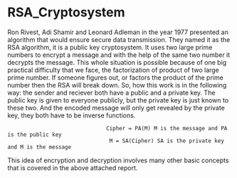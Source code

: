 # RSA_Cryptosystem

Ron Rivest, Adi Shamir and Leonard Adleman in the year 1977 presented an algorithm that would ensure secure data transmission. 
They named it as the RSA algorithm, it is a public key cryptosystem. It uses two large prime numbers to encrypt a message and with the help of the same two number it decrypts
the message. 
This whole situation is possible because of one big practical difficulty that we face, the factorization of product of two large prime number. 
If someone figures out, or factors the product of the prime number then the RSA will break down. 
So, how this work is in the following way: the sender and reciever both have a public and a private key. 
The public key is given to everyone publicly, but the private key is just known to these two. 
And the encoded message will only get revealed by the private key, they both have to be inverse functions.

                                   Cipher = PA(M) M is the message and PA is the public key
                                    M = SA(Cipher) SA is the private key and M is the message
                                         
This idea of encryption and decryption involves many other basic concepts that is covered in the above attached report.
